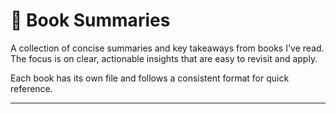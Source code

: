 # 📘 Book Summaries

A collection of concise summaries and key takeaways from books I've read. 
The focus is on clear, actionable insights that are easy to revisit and apply.

Each book has its own file and follows a consistent format for quick reference.

---
